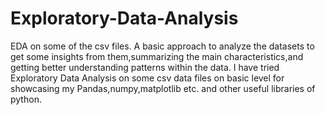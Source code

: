 # Exploratory-Data-Analysis
EDA on some of the csv files.
A basic approach to analyze the datasets to get some insights from them,summarizing the main characteristics,and getting better understanding patterns within the data.
I have tried Exploratory Data Analysis on some csv data files on basic level for showcasing my Pandas,numpy,matplotlib etc. and other useful libraries of python.
